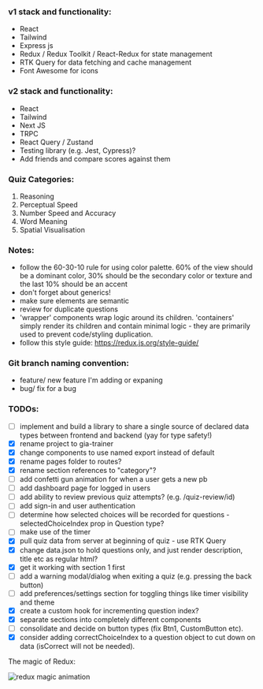 ### v1 stack and functionality:

- React
- Tailwind
- Express js
- Redux / Redux Toolkit / React-Redux for state management
- RTK Query for data fetching and cache management
- Font Awesome for icons

### v2 stack and functionality:

- React
- Tailwind
- Next JS
- TRPC
- React Query / Zustand
- Testing library (e.g. Jest, Cypress)?
- Add friends and compare scores against them

### Quiz Categories:

1. Reasoning
2. Perceptual Speed
3. Number Speed and Accuracy
4. Word Meaning
5. Spatial Visualisation

### Notes:

- follow the 60-30-10 rule for using color palette. 60% of the view should be a dominant color, 30% should be the secondary color or texture and the last 10% should be an accent
- don't forget about generics!
- make sure elements are semantic
- review for duplicate questions
- 'wrapper' components wrap logic around its children. 'containers' simply render its children and contain minimal logic - they are primarily used to prevent code/styling duplication.
- follow this style guide: https://redux.js.org/style-guide/

### Git branch naming convention:

- feature/ new feature I'm adding or expaning
- bug/ fix for a bug

### TODOs:

- [ ] implement and build a library to share a single source of declared data types between frontend and backend (yay for type safety!)
- [x] rename project to gia-trainer
- [x] change components to use named export instead of default
- [x] rename pages folder to routes?
- [x] rename section references to "category"?
- [ ] add confetti gun animation for when a user gets a new pb
- [ ] add dashboard page for logged in users
- [ ] add ability to review previous quiz attempts? (e.g. /quiz-review/id)
- [ ] add sign-in and user authentication
- [ ] determine how selected choices will be recorded for questions - selectedChoiceIndex prop in Question type?
- [ ] make use of the timer
- [x] pull quiz data from server at beginning of quiz - use RTK Query
- [x] change data.json to hold questions only, and just render description, title etc as regular html?
- [x] get it working with section 1 first
- [ ] add a warning modal/dialog when exiting a quiz (e.g. pressing the back button)
- [ ] add preferences/settings section for toggling things like timer visibility and theme
- [x] create a custom hook for incrementing question index?
- [x] separate sections into completely different components
- [ ] consolidate and decide on button types (fix Btn1, CustomButton etc).
- [x] consider adding correctChoiceIndex to a question object to cut down on data (isCorrect will not be needed).

The magic of Redux:

![redux magic animation](https://d33wubrfki0l68.cloudfront.net/01cc198232551a7e180f4e9e327b5ab22d9d14e7/b33f4/assets/images/reduxdataflowdiagram-49fa8c3968371d9ef6f2a1486bd40a26.gif)
